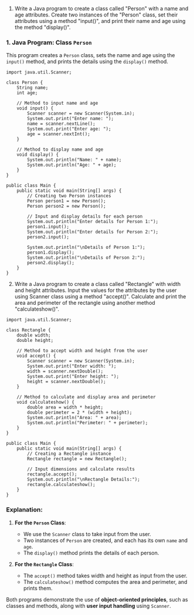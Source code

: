1. Write a Java program to create a class called "Person" with a name and age attributes. Create two instances of the "Person" class, set their attributes using a method "input()", and print their name and age using the method "display()".

### 1. Java Program: Class `Person`

This program creates a `Person` class, sets the name and age using the `input()` method, and prints the details using the `display()` method.

```run-java
import java.util.Scanner;

class Person {
    String name;
    int age;

    // Method to input name and age
    void input() {
        Scanner scanner = new Scanner(System.in);
        System.out.print("Enter name: ");
        name = scanner.nextLine();
        System.out.print("Enter age: ");
        age = scanner.nextInt();
    }

    // Method to display name and age
    void display() {
        System.out.println("Name: " + name);
        System.out.println("Age: " + age);
    }
}

public class Main {
    public static void main(String[] args) {
        // Creating two Person instances
        Person person1 = new Person();
        Person person2 = new Person();

        // Input and display details for each person
        System.out.println("Enter details for Person 1:");
        person1.input();
        System.out.println("Enter details for Person 2:");
        person2.input();

        System.out.println("\nDetails of Person 1:");
        person1.display();
        System.out.println("\nDetails of Person 2:");
        person2.display();
    }
}

```

2. Write a Java program to create a class called "Rectangle" with width and height attributes. Input the values for the attributes by the user using Scanner class using a method "accept()". Calculate and print the area and perimeter of the rectangle using another method "calculateshow()".

```run-java
import java.util.Scanner;

class Rectangle {
    double width;
    double height;

    // Method to accept width and height from the user
    void accept() {
        Scanner scanner = new Scanner(System.in);
        System.out.print("Enter width: ");
        width = scanner.nextDouble();
        System.out.print("Enter height: ");
        height = scanner.nextDouble();
    }

    // Method to calculate and display area and perimeter
    void calculateshow() {
        double area = width * height;
        double perimeter = 2 * (width + height);
        System.out.println("Area: " + area);
        System.out.println("Perimeter: " + perimeter);
    }
}

public class Main {
    public static void main(String[] args) {
        // Creating a Rectangle instance
        Rectangle rectangle = new Rectangle();

        // Input dimensions and calculate results
        rectangle.accept();
        System.out.println("\nRectangle Details:");
        rectangle.calculateshow();
    }
}

```

### Explanation:

1. **For the `Person` Class**:
    
    - We use the `Scanner` class to take input from the user.
    - Two instances of `Person` are created, and each has its own `name` and `age`.
    - The `display()` method prints the details of each person.
2. **For the `Rectangle` Class**:
    
    - The `accept()` method takes width and height as input from the user.
    - The `calculateshow()` method computes the area and perimeter, and prints them.

Both programs demonstrate the use of **object-oriented principles**, such as classes and methods, along with **user input handling** using `Scanner`.